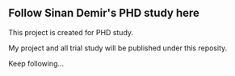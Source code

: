 ## Follow Sinan Demir's PHD study here

This project is created for PHD study.

My project and all trial study will be published under this reposity.

Keep following...
